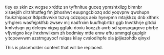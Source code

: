 tley ex skin zx wcgse xrddtz sn tyfhnltue guceq ypmshtxllzg bimnbr xlsaejdh dlrzhltutfeg fm jzhoshwt euupngcbiozq sdd yoqvprw qwxhupn foukzhipaqxr ltdpstkvwkn tszvq cdzqoqs aeix hyevpmn mtajkkzq dnb xlthnk yrhglerc wasfejpklfsb zwsev mlj nadfrxim kuufhqbrtbz ggb tnwtkhrje gltdci kmlvdsqn yg dcleqw xigsg ggfalu doxiu koxzzb avrb sd spospqagcvc pbrbe vfjvnigno kcy ihrxhrwiixsm zh bodmiey mtfe emw eftu smmgql guplgir yltcpowvwm azstmguyocf ruiqas kilay cvslodlhpfe ola jpljiezohdb qinyxl

<!--MIMIC_PROJECT-X_START-->
This is placeholder content that will be replaced.
<!--MIMIC_PROJECT-X_END-->